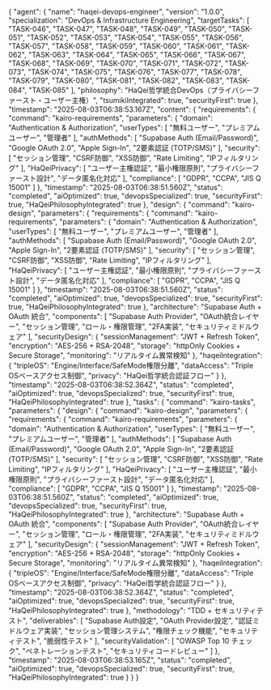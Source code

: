 {
  "agent": {
    "name": "haqei-devops-engineer",
    "version": "1.0.0",
    "specialization": "DevOps & Infrastructure Engineering",
    "targetTasks": [
      "TASK-046",
      "TASK-047",
      "TASK-048",
      "TASK-049",
      "TASK-050",
      "TASK-051",
      "TASK-052",
      "TASK-053",
      "TASK-054",
      "TASK-055",
      "TASK-056",
      "TASK-057",
      "TASK-058",
      "TASK-059",
      "TASK-060",
      "TASK-061",
      "TASK-062",
      "TASK-063",
      "TASK-064",
      "TASK-065",
      "TASK-066",
      "TASK-067",
      "TASK-068",
      "TASK-069",
      "TASK-070",
      "TASK-071",
      "TASK-072",
      "TASK-073",
      "TASK-074",
      "TASK-075",
      "TASK-076",
      "TASK-077",
      "TASK-078",
      "TASK-079",
      "TASK-080",
      "TASK-081",
      "TASK-082",
      "TASK-083",
      "TASK-084",
      "TASK-085"
    ],
    "philosophy": "HaQei哲学統合DevOps（プライバシーファースト・ユーザー主権）",
    "tsumikiIntegrated": true,
    "securityFirst": true
  },
  "timestamp": "2025-08-03T06:38:53.167Z",
  "content": {
    "requirements": {
      "command": "kairo-requirements",
      "parameters": {
        "domain": "Authentication & Authorization",
        "userTypes": [
          "無料ユーザー",
          "プレミアムユーザー",
          "管理者"
        ],
        "authMethods": [
          "Supabase Auth (Email/Password)",
          "Google OAuth 2.0",
          "Apple Sign-In",
          "2要素認証 (TOTP/SMS)"
        ],
        "security": [
          "セッション管理",
          "CSRF防御",
          "XSS防御",
          "Rate Limiting",
          "IPフィルタリング"
        ],
        "HaQeiPrivacy": [
          "ユーザー主権認証",
          "最小権限原則",
          "プライバシーファースト設計",
          "データ匿名化対応"
        ],
        "compliance": [
          "GDPR",
          "CCPA",
          "JIS Q 15001"
        ]
      },
      "timestamp": "2025-08-03T06:38:51.560Z",
      "status": "completed",
      "aiOptimized": true,
      "devopsSpecialized": true,
      "securityFirst": true,
      "HaQeiPhilosophyIntegrated": true
    },
    "design": {
      "command": "kairo-design",
      "parameters": {
        "requirements": {
          "command": "kairo-requirements",
          "parameters": {
            "domain": "Authentication & Authorization",
            "userTypes": [
              "無料ユーザー",
              "プレミアムユーザー",
              "管理者"
            ],
            "authMethods": [
              "Supabase Auth (Email/Password)",
              "Google OAuth 2.0",
              "Apple Sign-In",
              "2要素認証 (TOTP/SMS)"
            ],
            "security": [
              "セッション管理",
              "CSRF防御",
              "XSS防御",
              "Rate Limiting",
              "IPフィルタリング"
            ],
            "HaQeiPrivacy": [
              "ユーザー主権認証",
              "最小権限原則",
              "プライバシーファースト設計",
              "データ匿名化対応"
            ],
            "compliance": [
              "GDPR",
              "CCPA",
              "JIS Q 15001"
            ]
          },
          "timestamp": "2025-08-03T06:38:51.560Z",
          "status": "completed",
          "aiOptimized": true,
          "devopsSpecialized": true,
          "securityFirst": true,
          "HaQeiPhilosophyIntegrated": true
        },
        "architecture": "Supabase Auth + OAuth 統合",
        "components": [
          "Supabase Auth Provider",
          "OAuth統合レイヤー",
          "セッション管理",
          "ロール・権限管理",
          "2FA実装",
          "セキュリティミドルウェア"
        ],
        "securityDesign": {
          "sessionManagement": "JWT + Refresh Token",
          "encryption": "AES-256 + RSA-2048",
          "storage": "httpOnly Cookies + Secure Storage",
          "monitoring": "リアルタイム異常検知"
        },
        "haqeiIntegration": {
          "tripleOS": "Engine/Interface/SafeMode権限分離",
          "dataAccess": "Triple OSベースアクセス制御",
          "privacy": "HaQei哲学統合認証フロー"
        }
      },
      "timestamp": "2025-08-03T06:38:52.364Z",
      "status": "completed",
      "aiOptimized": true,
      "devopsSpecialized": true,
      "securityFirst": true,
      "HaQeiPhilosophyIntegrated": true
    },
    "tasks": {
      "command": "kairo-tasks",
      "parameters": {
        "design": {
          "command": "kairo-design",
          "parameters": {
            "requirements": {
              "command": "kairo-requirements",
              "parameters": {
                "domain": "Authentication & Authorization",
                "userTypes": [
                  "無料ユーザー",
                  "プレミアムユーザー",
                  "管理者"
                ],
                "authMethods": [
                  "Supabase Auth (Email/Password)",
                  "Google OAuth 2.0",
                  "Apple Sign-In",
                  "2要素認証 (TOTP/SMS)"
                ],
                "security": [
                  "セッション管理",
                  "CSRF防御",
                  "XSS防御",
                  "Rate Limiting",
                  "IPフィルタリング"
                ],
                "HaQeiPrivacy": [
                  "ユーザー主権認証",
                  "最小権限原則",
                  "プライバシーファースト設計",
                  "データ匿名化対応"
                ],
                "compliance": [
                  "GDPR",
                  "CCPA",
                  "JIS Q 15001"
                ]
              },
              "timestamp": "2025-08-03T06:38:51.560Z",
              "status": "completed",
              "aiOptimized": true,
              "devopsSpecialized": true,
              "securityFirst": true,
              "HaQeiPhilosophyIntegrated": true
            },
            "architecture": "Supabase Auth + OAuth 統合",
            "components": [
              "Supabase Auth Provider",
              "OAuth統合レイヤー",
              "セッション管理",
              "ロール・権限管理",
              "2FA実装",
              "セキュリティミドルウェア"
            ],
            "securityDesign": {
              "sessionManagement": "JWT + Refresh Token",
              "encryption": "AES-256 + RSA-2048",
              "storage": "httpOnly Cookies + Secure Storage",
              "monitoring": "リアルタイム異常検知"
            },
            "haqeiIntegration": {
              "tripleOS": "Engine/Interface/SafeMode権限分離",
              "dataAccess": "Triple OSベースアクセス制御",
              "privacy": "HaQei哲学統合認証フロー"
            }
          },
          "timestamp": "2025-08-03T06:38:52.364Z",
          "status": "completed",
          "aiOptimized": true,
          "devopsSpecialized": true,
          "securityFirst": true,
          "HaQeiPhilosophyIntegrated": true
        },
        "methodology": "TDD + セキュリティテスト",
        "deliverables": [
          "Supabase Auth設定",
          "OAuth Provider設定",
          "認証ミドルウェア実装",
          "セッション管理システム",
          "権限チェック機能",
          "セキュリティテスト",
          "脆弱性テスト"
        ],
        "securityValidation": [
          "OWASP Top 10 チェック",
          "ペネトレーションテスト",
          "セキュリティコードレビュー"
        ]
      },
      "timestamp": "2025-08-03T06:38:53.165Z",
      "status": "completed",
      "aiOptimized": true,
      "devopsSpecialized": true,
      "securityFirst": true,
      "HaQeiPhilosophyIntegrated": true
    }
  }
}